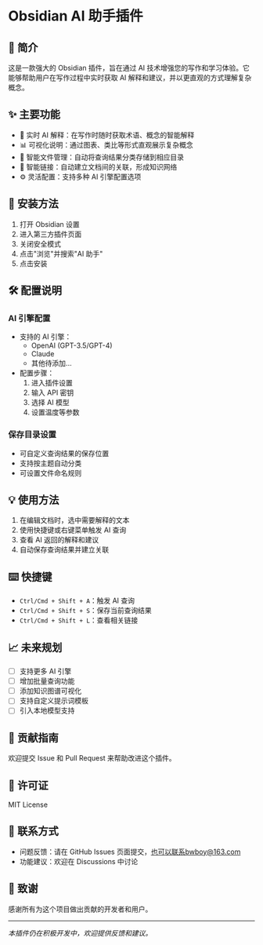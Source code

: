 # Obsidian AI 助手插件

## 📝 简介
这是一款强大的 Obsidian 插件，旨在通过 AI 技术增强您的写作和学习体验。它能够帮助用户在写作过程中实时获取 AI 解释和建议，并以更直观的方式理解复杂概念。

## ✨ 主要功能
- 🤖 实时 AI 解释：在写作时随时获取术语、概念的智能解释
- 📊 可视化说明：通过图表、类比等形式直观展示复杂概念
- 📁 智能文件管理：自动将查询结果分类存储到相应目录
- 🔗 智能链接：自动建立文档间的关联，形成知识网络
- ⚙️ 灵活配置：支持多种 AI 引擎配置选项

## 🚀 安装方法
1. 打开 Obsidian 设置
2. 进入第三方插件页面
3. 关闭安全模式
4. 点击"浏览"并搜索"AI 助手"
5. 点击安装

## 🛠️ 配置说明
### AI 引擎配置
- 支持的 AI 引擎：
  - OpenAI (GPT-3.5/GPT-4)
  - Claude
  - 其他待添加...
- 配置步骤：
  1. 进入插件设置
  2. 输入 API 密钥
  3. 选择 AI 模型
  4. 设置温度等参数

### 保存目录设置
- 可自定义查询结果的保存位置
- 支持按主题自动分类
- 可设置文件命名规则

## 💡 使用方法
1. 在编辑文档时，选中需要解释的文本
2. 使用快捷键或右键菜单触发 AI 查询
3. 查看 AI 返回的解释和建议
4. 自动保存查询结果并建立关联

## ⌨️ 快捷键
- `Ctrl/Cmd + Shift + A`：触发 AI 查询
- `Ctrl/Cmd + Shift + S`：保存当前查询结果
- `Ctrl/Cmd + Shift + L`：查看相关链接

## 📈 未来规划
- [ ] 支持更多 AI 引擎
- [ ] 增加批量查询功能
- [ ] 添加知识图谱可视化
- [ ] 支持自定义提示词模板
- [ ] 引入本地模型支持

## 🤝 贡献指南
欢迎提交 Issue 和 Pull Request 来帮助改进这个插件。

## 📄 许可证
MIT License

## 👥 联系方式
- 问题反馈：请在 GitHub Issues 页面提交，也可以联系bwboy@163.com
- 功能建议：欢迎在 Discussions 中讨论

## 🙏 致谢
感谢所有为这个项目做出贡献的开发者和用户。

---
*本插件仍在积极开发中，欢迎提供反馈和建议。*

